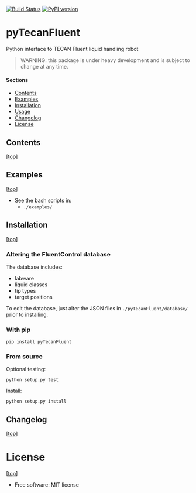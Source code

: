 [![Build Status](https://travis-ci.org/leylabmpi/pyTecanFluent.svg?branch=master)](https://travis-ci.org/leylabmpi/pyTecanFluent)
[![PyPI version](https://badge.fury.io/py/pyTecanFluent.svg)](http://badge.fury.io/py/pyTecanFluent)


pyTecanFluent
=============

Python interface to TECAN Fluent liquid handling robot

> WARNING: this package is under heavy development and is subject to change at any time.


#### Sections

- [Contents](#contents)
- [Examples](#examples)
- [Installation](#installation)
- [Usage](#usage)
- [Changelog](#changelog)
- [License](#license)


## Contents

[[top](#sections)]



## Examples

[[top](#sections)]

* See the bash scripts in:
  * `./examples/`


## Installation

[[top](#sections)]

### Altering the FluentControl database

The database includes:

* labware
* liquid classes
* tip types
* target positions

To edit the database, just alter the JSON files in `./pyTecanFluent/database/` prior to installing.


### With pip

`pip install pyTecanFluent`

### From source

Optional testing:

`python setup.py test`

Install:

`python setup.py install`


## Changelog

[[top](#sections)]


# License

[[top](#sections)]

* Free software: MIT license

